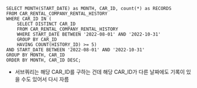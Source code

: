 
```mysql
SELECT MONTH(START_DATE) as MONTH, CAR_ID, count(*) as RECORDS
FROM CAR_RENTAL_COMPANY_RENTAL_HISTORY 
WHERE CAR_ID IN (
    SELECT DISTINCT CAR_ID 
    FROM CAR_RENTAL_COMPANY_RENTAL_HISTORY
    WHERE START_DATE BETWEEN '2022-08-01' AND '2022-10-31'
    GROUP BY CAR_ID
    HAVING COUNT(HISTORY_ID) >= 5) 
AND START_DATE BETWEEN '2022-08-01' AND '2022-10-31'
GROUP BY MONTH, CAR_ID
ORDER BY MONTH, CAR_ID DESC;
```

* 서브쿼리는 해당 CAR_ID를 구하는 건데 해당 CAR_ID가 다른 날짜에도 기록이 있을 수도 있어서 다시 자름